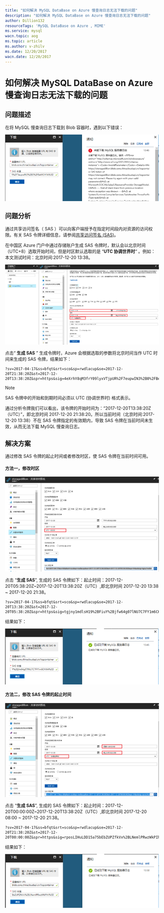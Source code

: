 ```yaml
---
title: "如何解决 MySQL DataBase on Azure 慢查询日志无法下载的问题"
description: "如何解决 MySQL DataBase on Azure 慢查询日志无法下载的问题"
author: Dillion132
resourceTags: 'MySQL DataBase on Azure , MIME'
ms.service: mysql
wacn.topic: aog
ms.topic: article
ms.author: v-zhilv
ms.date: 12/20/2017
wacn.date: 12/20/2017
---
```


# 如何解决 MySQL DataBase on Azure 慢查询日志无法下载的问题

## 问题描述

在将 MySQL 慢查询日志下载到 Blob 容器时，遇到以下错误：

![error](./media/aog-mysql-download-mysql-slow-query-log/error.PNG)

## 问题分析

通过共享访问签名（ SAS ）可以向客户端授予在指定时间段内对资源的访问权限。有关 SAS 令牌详细信息，请参阅[共享访问签名 (SAS)](https://docs.azure.cn/storage/common/storage-dotnet-shared-access-signature-part-1)。

在中国区 Azure 门户中通过存储账户生成 SAS 令牌时，默认会以北京时间（UTC+8）选取开始时间，但是时区默认选取的是 “**UTC 协调世界时**“ 。例如：本文测试时间：北京时间:2017-12-20 13:38。

![Capture1](./media/aog-mysql-download-mysql-slow-query-log/Capture1.PNG)

点击“ **生成 SAS** ” 生成令牌时，Azure 会根据选取的参数将北京时间当作 UTC 时间来生成的 SAS 令牌，结果如下：

```
?sv=2017-04-17&ss=bfqt&srt=sco&sp=rwdlacup&se=2017-12-20T21:38:20Z&st=2017-12-20T13:38:20Z&spr=https&sig=4eXrhY8qM3frY09lyxVTjpUR%2F7eupwIN3%2B0%2FBeMCH1A%3D
```

>[!NOTE]
>SAS 令牌中的开始和到期时间必须以 UTC (协调世界时) 格式表示。

通过分析令牌我们可以看出，该令牌的开始时间为：“2017-12-20T13:38:20Z（UTC）”，即北京时间 2017-12-20 21:38:20。所以当前时间（北京时间:2017-12-20 13:38）不在 SAS 令牌指定的有效期内，导致 SAS 令牌在当前时间未生效，从而无法下载 MySQL 慢查询日志。

## 解决方案

通过修改 SAS 令牌的起止时间或者修改时区，使 SAS 令牌在当前时间可用。

#### 方法一，修改时区

![method1](./media/aog-mysql-download-mysql-slow-query-log/method1.PNG)

点击 “**生成 SAS**”, 生成的 SAS 令牌如下：起止时间：2017-12-20T05:38:20Z~2017-12-20T13:38:20Z（UTC）,即北京时间 2017-12-20 13:38 ~ 2017-12-20 21:38。

```
?sv=2017-04-17&ss=bfqt&srt=sco&sp=rwdlacup&se=2017-12-20T13:38:20Z&st=2017-12-20T05:38:20Z&spr=https&sig=tgjny1mdlsH19%2BFiuY%2Bjfw64g07lNU7C7FY1m6CHlX4%3D
```

结果如下：

![success1](./media/aog-mysql-download-mysql-slow-query-log/success1.PNG)

#### 方法二，修改 SAS 令牌的起止时间

![method2](./media/aog-mysql-download-mysql-slow-query-log/method2.PNG)

点击 “**生成 SAS**”, 生成的 SAS 令牌如下：起止时间：2017-12-20T00:00:00Z~2017-12-20T13:38:20Z（UTC）,即北京时间 2017-12-20 08:00 ~ 2017-12-20 21:38。

```
?sv=2017-04-17&ss=bfqt&srt=sco&sp=rwdlacup&se=2017-12-20T21:38:20Z&st=2017-12-20T00:00:00Z&spr=https&sig=rposLIHuLDD15a75bEbZUPZfkVx%2BLNemlPRwzWkPIhI%3D
```

结果如下：

![success2](./media/aog-mysql-download-mysql-slow-query-log/success2.PNG)